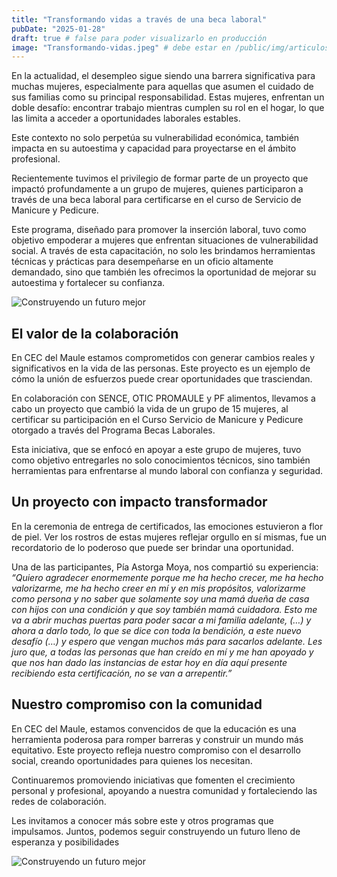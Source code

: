 ```yaml
---
title: "Transformando vidas a través de una beca laboral"
pubDate: "2025-01-28"
draft: true # false para poder visualizarlo en producción
image: "Transformando-vidas.jpeg" # debe estar en /public/img/articulos
---
```


<!-- 
# Markdown soporta:
# - **negrita** y _cursiva._
# - listas
# - [hipervínculos](https://astro.build)
# - ¡y más! 
-->

En la actualidad, el desempleo sigue siendo una barrera significativa para muchas
mujeres, especialmente para aquellas que asumen el cuidado de sus familias como su
principal responsabilidad. Estas mujeres, enfrentan un doble desafío: encontrar trabajo
mientras cumplen su rol en el hogar, lo que las limita a acceder a oportunidades
laborales estables.

Este contexto no solo perpetúa su vulnerabilidad económica, también impacta en su
autoestima y capacidad para proyectarse en el ámbito profesional.

Recientemente tuvimos el privilegio de formar parte de un proyecto que impactó
profundamente a un grupo de mujeres, quienes participaron a través de una beca
laboral para certificarse en el curso de Servicio de Manicure y Pedicure.

Este programa, diseñado para promover la inserción laboral, tuvo como objetivo
empoderar a mujeres que enfrentan situaciones de vulnerabilidad social. A través de
esta capacitación, no solo les brindamos herramientas técnicas y prácticas para
desempeñarse en un oficio altamente demandado, sino que también les ofrecimos la
oportunidad de mejorar su autoestima y fortalecer su confianza.


![Construyendo un futuro mejor](/img/articulos/img-transformando-vidas.jpeg)

<h2>El valor de la colaboración</h2>

En CEC del Maule estamos comprometidos con generar cambios reales y significativos
en la vida de las personas. Este proyecto es un ejemplo de cómo la unión de esfuerzos
puede crear oportunidades que trasciendan.

En colaboración con SENCE, OTIC PROMAULE y PF alimentos, llevamos a cabo un
proyecto que cambió la vida de un grupo de 15 mujeres, al certificar su participación en
el Curso Servicio de Manicure y Pedicure otorgado a través del Programa Becas
Laborales.

Esta iniciativa, que se enfocó en apoyar a este grupo de mujeres, tuvo como objetivo
entregarles no solo conocimientos técnicos, sino también herramientas para enfrentarse
al mundo laboral con confianza y seguridad.

## Un proyecto con impacto transformador

En la ceremonia de entrega de certificados, las emociones estuvieron a flor de piel. Ver
los rostros de estas mujeres reflejar orgullo en sí mismas, fue un recordatorio de lo
poderoso que puede ser brindar una oportunidad.

Una de las participantes, Pía Astorga Moya, nos compartió su experiencia: *“Quiero
agradecer enormemente porque me ha hecho crecer, me ha hecho valorizarme, me ha
hecho creer en mí y en mis propósitos, valorizarme como persona y no saber que
solamente soy una mamá dueña de casa con hijos con una condición y que soy también
mamá cuidadora. Esto me va a abrir muchas puertas para poder sacar a mi familia
adelante, (…) y ahora a darlo todo, lo que se dice con toda la bendición, a este nuevo
desafío (…) y espero que vengan muchos más para sacarlos adelante. Les juro que, a
todas las personas que han creído en mí y me han apoyado y que nos han dado las
instancias de estar hoy en día aquí presente recibiendo esta certificación, no se van a
arrepentir.”*

## Nuestro compromiso con la comunidad

En CEC del Maule, estamos convencidos de que la educación es una herramienta
poderosa para romper barreras y construir un mundo más equitativo. Este proyecto
refleja nuestro compromiso con el desarrollo social, creando oportunidades para quienes
los necesitan.

Continuaremos promoviendo iniciativas que fomenten el crecimiento personal y
profesional, apoyando a nuestra comunidad y fortaleciendo las redes de colaboración.

Les invitamos a conocer más sobre este y otros programas que impulsamos. Juntos,
podemos seguir construyendo un futuro lleno de esperanza y posibilidades

![Construyendo un futuro mejor](/img/articulos/img2-transformando-vidas.jpeg)